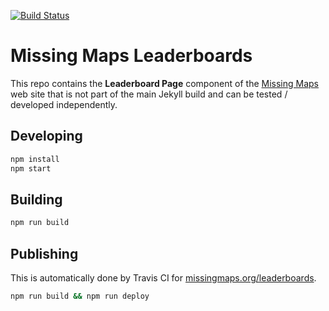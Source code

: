 [![Build Status](https://travis-ci.org/MissingMaps/leaderboards.svg?branch=fix-headerlinks)](https://travis-ci.org/MissingMaps/leaderboards)

# Missing Maps Leaderboards

This repo contains the **Leaderboard Page** component of the [Missing
Maps](http://missingmaps.org) web site that is not part of the main Jekyll build
and can be tested / developed independently.

## Developing

```bash
npm install
npm start
```

## Building

```bash
npm run build
```

## Publishing

This is automatically done by Travis CI for
[missingmaps.org/leaderboards](http://missingmaps.org/leaderboards).

```bash
npm run build && npm run deploy
```
